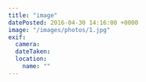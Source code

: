```yaml
---
title: "image"
datePosted: 2016-04-30 14:16:00 +0000
image: "/images/photos/1.jpg"
exif:
  camera: 
  dateTaken: 
  location:
    name: ""
---
```

